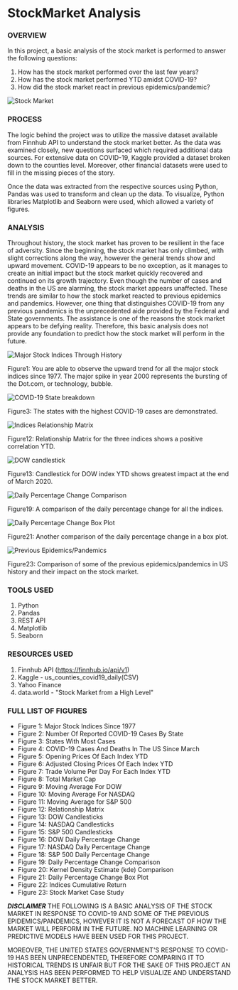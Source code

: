 # StockMarket Analysis

### OVERVIEW
In this project, a basic analysis of the stock market is performed to answer the following questions:

1. How has the stock market performed over the last few years?
2. How has the stock market performed YTD amidst COVID-19?
3. How did the stock market react in previous epidemics/pandemic?

![Stock Market](Figures/stockmarket.jpg)

### PROCESS
The logic behind the project was to utilize the massive dataset available from Finnhub API to understand the stock market better. As the data was examined closely, new questions surfaced which required additional data sources. For extensive data on COVID-19, Kaggle provided a dataset broken down to the counties level. Moreover, other financial datasets were used to fill in the missing pieces of the story.

Once the data was extracted from the respective sources using Python, Pandas was used to transform and clean up the data. To visualize, Python libraries Matplotlib and Seaborn were used, which allowed a variety of figures.

### ANALYSIS
Throughout history, the stock market has proven to be resilient in the face of adversity. Since the beginning, the stock market has only climbed, with slight corrections along the way, however the general trends show and upward movement. COVID-19 appears to be no exception, as it manages to create an initial impact but the stock market quickly recovered and continued on its growth trajectory. Even though the number of cases and deaths in the US are alarming, the stock market appears unaffected. These trends are similar to how the stock market reacted to previous epidemics and pandemics. However, one thing that distinguishes COVID-19 from any previous pandemics is the unprecedented aide provided by the Federal and State governments. The assistance is one of the reasons the stock market appears to be defying reality. Therefore, this basic analysis does not provide any foundation to predict how the stock market will perform in the future.

![Major Stock Indices Through History](Figures/Figure1.png)

Figure1: You are able to observe the upward trend for all the major stock indices since 1977. The major spike in year 2000 represents the bursting of the Dot.com, or technology, bubble.

![COVID-19 State breakdown](Figures/Figure3.png)

Figure3: The states with the highest COVID-19 cases are demonstrated.

![Indices Relationship Matrix](Figures/Figure12.png)

Figure12: Relationship Matrix for the three indices shows a positive correlation YTD.

![DOW candlestick](Figures/Figure13.png)

Figure13: Candlestick for DOW index YTD shows greatest impact at the end of March 2020.

![Daily Percentage Change Comparison](Figures/Figure19.png)

Figure19: A comparison of the daily percentage change for all the indices.

![Daily Percentage Change Box Plot](Figures/Figure21.png)

Figure21: Another comparison of the daily percentage change in a box plot.

![Previous Epidemics/Pandemics](Figures/Figure23.png)

Figure23: Comparison of some of the previous epidemics/pandemics in US history and their impact on the stock market.

### TOOLS USED
1. Python
2. Pandas
3. REST API
4. Matplotlib
5. Seaborn

### RESOURCES USED
1. Finnhub API (https://finnhub.io/api/v1)
2. Kaggle - us_counties_covid19_daily(CSV)
3. Yahoo Finance
4. data.world - "Stock Market from a High Level"

### FULL LIST OF FIGURES
 * Figure 1: Major Stock Indices Since 1977
 * Figure 2: Number Of Reported COVID-19 Cases By State
 * Figure 3: States With Most Cases
 * Figure 4: COVID-19 Cases And Deaths In The US Since March
 * Figure 5: Opening Prices Of Each Index YTD
 * Figure 6: Adjusted Closing Prices Of Each Index YTD
 * Figure 7: Trade Volume Per Day For Each Index YTD
 * Figure 8: Total Market Cap
 * Figure 9: Moving Average For DOW
 * Figure 10: Moving Average For NASDAQ
 * Figure 11: Moving Average for S&P 500
 * Figure 12: Relationship Matrix
 * Figure 13: DOW Candlesticks
 * Figure 14: NASDAQ Candlesticks
 * Figure 15: S&P 500 Candlesticks
 * Figure 16: DOW Daily Percentage Change
 * Figure 17: NASDAQ Daily Percentage Change
 * Figure 18: S&P 500 Daily Percentage Change
 * Figure 19: Daily Percentage Change Comparison
 * Figure 20: Kernel Density Estimate (kde) Comparison
 * Figure 21: Daily Percentage Change Box Plot
 * Figure 22: Indices Cumulative Return
 * Figure 23: Stock Market Case Study

***DISCLAIMER***
THE FOLLOWING IS A BASIC ANALYSIS OF THE STOCK MARKET IN RESPONSE TO COVID-19 AND SOME OF THE PREVIOUS EPIDEMICS/PANDEMICS, HOWEVER IT IS NOT A FORECAST OF HOW THE MARKET WILL PERFORM IN THE FUTURE. NO MACHINE LEARNING OR PREDICTIVE MODELS HAVE BEEN USED FOR THIS PROJECT.

MOREOVER, THE UNITED STATES GOVERNMENT'S RESPONSE TO COVID-19 HAS BEEN UNPRECENDENTED, THEREFORE COMPARING IT TO HISTORICAL TRENDS IS UNFAIR BUT FOR THE SAKE OF THIS PROJECT AN ANALYSIS HAS BEEN PERFORMED TO HELP VISUALIZE AND UNDERSTAND THE STOCK MARKET BETTER.
